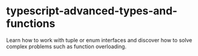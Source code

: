# typescript-advanced-types-and-functions
Learn how to work with tuple or enum interfaces and discover how to solve complex problems such as function overloading. 
